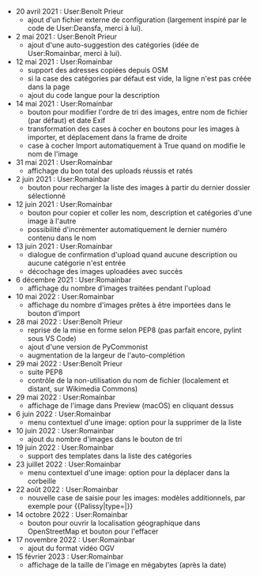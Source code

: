 * 20 avril 2021 : User:Benoît Prieur
  * ajout d'un fichier externe de configuration (largement inspiré par le code de User:Deansfa, merci à lui).
* 2 mai 2021 : User:Benoît Prieur
  * ajout d'une auto-suggestion des catégories (idée de User:Romainbar, merci à lui).
* 12 mai 2021 : User:Romainbar
  * support des adresses copiées depuis OSM
  * si la case des catégories par défaut est vide, la ligne n'est pas créée dans la page
  * ajout du code langue pour la description
* 14 mai 2021 : User:Romainbar
  * bouton pour modifier l'ordre de tri des images, entre nom de fichier (par défaut) et date Exif
  * transformation des cases à cocher en boutons pour les images à importer, et déplacement dans la frame de droite
  * case à cocher Import automatiquement à True quand on modifie le nom de l'image
* 31 mai 2021 : User:Romainbar
  * affichage du bon total des uploads réussis et ratés
* 2 juin 2021 : User:Romainbar
  * bouton pour recharger la liste des images à partir du dernier dossier sélectionné
* 12 juin 2021 : User:Romainbar
  * bouton pour copier et coller les nom, description et catégories d'une image à l'autre
  * possibilité d'incrémenter automatiquement le dernier numéro contenu dans le nom
* 13 juin 2021 : User:Romainbar
  * dialogue de confirmation d'upload quand aucune description ou aucune catégorie n'est entrée
  * décochage des images uploadées avec succès
* 6 décembre 2021 : User:Romainbar
  * affichage du nombre d'images traitées pendant l'upload
* 10 mai 2022 : User:Romainbar
  * affichage du nombre d'images prêtes à être importées dans le bouton d'import
* 28 mai 2022 : User:Benoît Prieur
  * reprise de la mise en forme selon PEP8 (pas parfait encore, pylint sous VS Code)
  * ajout d'une version de PyCommonist
  * augmentation de la largeur de l'auto-complétion
* 29 mai 2022 : User:Benoît Prieur
  * suite PEP8
  * contrôle de la non-utilisation du nom de fichier (localement et distant, sur Wikimedia Commons)
* 29 mai 2022 : User:Romainbar
  * affichage de l'image dans Preview (macOS) en cliquant dessus
* 6 juin 2022 : User:Romainbar
  * menu contextuel d'une image: option pour la supprimer de la liste
* 10 juin 2022 : User:Romainbar
  * ajout du nombre d'images dans le bouton de tri
* 19 juin 2022 : User:Romainbar
  * support des templates dans la liste des catégories
* 23 juillet 2022 : User:Romainbar
  * menu contextuel d'une image: option pour la déplacer dans la corbeille
* 22 août 2022 : User:Romainbar
  * nouvelle case de saisie pour les images: modèles additionnels, par exemple pour {{Palissy|type=|}}
* 14 octobre 2022 : User:Romainbar
  * bouton pour ouvrir la localisation géographique dans OpenStreetMap et bouton pour l'effacer
* 17 novembre 2022 : User:Romainbar
  * ajout du format vidéo OGV
* 15 février 2023 : User:Romainbar
  * affichage de la taille de l'image en mégabytes (après la date)


